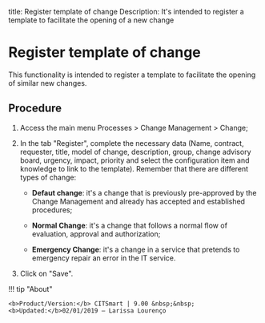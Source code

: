 title: Register template of change
Description: It's intended to register a template to facilitate the opening of a new change
# Register template of change

This functionality is intended to register a template to facilitate the opening of similar new changes.

Procedure
------------

1.  Access the main menu Processes \>
    Change Management \> Change;

2.  In the tab "Register", complete the necessary data (Name, contract,
    requester, title, model of change, description, group, change advisory
    board, urgency, impact, priority and select the configuration item and
    knowledge to link to the template). Remember that there are different
    types of change:

    -   **Defaut change**: it's a change that is previously pre-approved by the
    Change Management and already has accepted and established procedures;

    -   **Normal Change**: it's a change that follows a normal flow of evaluation,
    approval and authorization;

    -   **Emergency Change**: it's a change in a service that pretends to emergency
    repair an error in the IT service.

5.  Click on "Save".

!!! tip "About"

    <b>Product/Version:</b> CITSmart | 9.00 &nbsp;&nbsp;
    <b>Updated:</b>02/01/2019 – Larissa Lourenço
